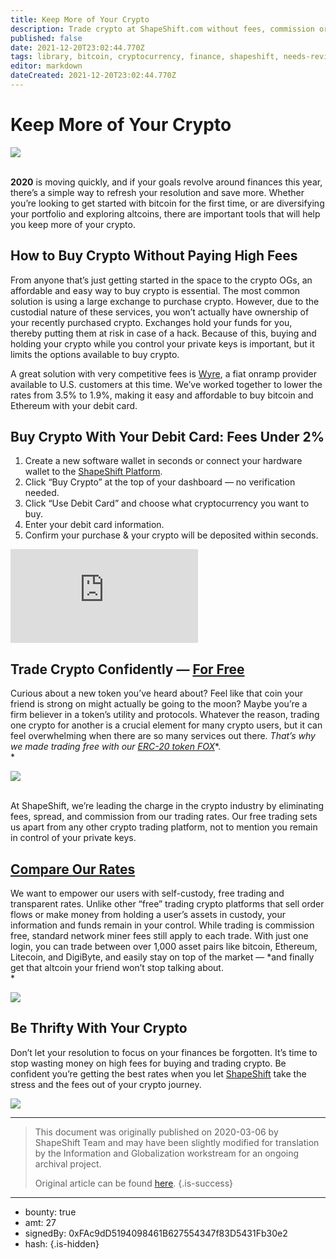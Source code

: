 ```yaml
---
title: Keep More of Your Crypto
description: Trade crypto at ShapeShift.com without fees, commission or spread.
published: false
date: 2021-12-20T23:02:44.770Z
tags: library, bitcoin, cryptocurrency, finance, shapeshift, needs-review
editor: markdown
dateCreated: 2021-12-20T23:02:44.770Z
---
```


# Keep More of Your Crypto

![](https://assets.website-files.com/5e9a09610b7dce71f87f7f17/5e9a22d43b81bc245e235d43_5e99310f6b8d38485c658e05_1_ANvbZClk-QlpJTZzNX_fUQ.png)

**<br/>2020** is moving quickly, and if your goals revolve around finances this year, there’s a simple way to refresh your resolution and save more. Whether you’re looking to get started with bitcoin for the first time, or are diversifying your portfolio and exploring altcoins, there are important tools that will help you keep more of your crypto.<br/> 

## How to Buy Crypto Without Paying High Fees

From anyone that’s just getting started in the space to the crypto OGs, an affordable and easy way to buy crypto is essential. The most common solution is using a large exchange to purchase crypto. However, due to the custodial nature of these services, you won’t actually have ownership of your recently purchased crypto. Exchanges hold your funds for you, thereby putting them at risk in case of a hack. Because of this, buying and holding your crypto while you control your private keys is important, but it limits the options available to buy crypto.

A great solution with very competitive fees is [Wyre](https://www.sendwyre.com/), a fiat onramp provider available to U.S. customers at this time. We’ve worked together to lower the rates from 3.5% to 1.9%, making it easy and affordable to buy bitcoin and Ethereum with your debit card.

##  Buy Crypto With Your Debit Card: Fees Under 2%

1. Create a new software wallet in seconds or connect your hardware wallet to the [ShapeShift Platform](http://beta.shapeshift.com/?utm_source=social&utm_medium=medium&utm_campaign=shapeshift_platform&utm_term=cta_29).
2. Click “Buy Crypto” at the top of your dashboard — no verification needed.
3. Click “Use Debit Card” and choose what cryptocurrency you want to buy.
4. Enter your debit card information.
5. Confirm your purchase & your crypto will be deposited within seconds.<br/> 

<iframe allowfullscreen="" frameborder="0" scrolling="auto" src="https://cdn.embedly.com/widgets/media.html?src=https%3A%2F%2Fwww.youtube.com%2Fembed%2FdhscMLTb2No%3Ffeature%3Doembed&amp;display_name=YouTube&amp;url=https%3A%2F%2Fwww.youtube.com%2Fwatch%3Fv%3DdhscMLTb2No&amp;image=https%3A%2F%2Fi.ytimg.com%2Fvi%2FdhscMLTb2No%2Fhqdefault.jpg&amp;key=a19fcc184b9711e1b4764040d3dc5c07&amp;type=text%2Fhtml&amp;schema=youtube"></iframe>

## Trade Crypto Confidently — [For Free](https://shapeshift.com/free-trading?utm_source=social&utm_medium=medium&utm_campaign=shapeshift_platform&utm_term=cta_31)

Curious about a new token you’ve heard about? Feel like that coin your friend is strong on might actually be going to the moon? Maybe you’re a firm believer in a token’s utility and protocols. Whatever the reason, trading one crypto for another is a crucial element for many crypto users, but it can feel overwhelming when there are so many services out there. *That’s why we made trading free with our* [*ERC-20 token FOX*](https://shapeshift.com/fox-token?utm_source=social&utm_medium=medium&utm_campaign=shapeshift_platform&utm_term=cta_30)*.<br/> *

![](https://assets.website-files.com/5e9a09610b7dce71f87f7f17/5e9a22d43b81bc2e1e235d42_5e99312be2013b1013dd8c92_0*gED7F8Svmq0yqfFx.gif)

<br/>At ShapeShift, we’re leading the charge in the crypto industry by eliminating fees, spread, and commission from our trading rates. Our free trading sets us apart from any other crypto trading platform, not to mention you remain in control of your private keys.

## [Compare Our Rates](https://coincap.io/rate-compare)

We want to empower our users with self-custody, free trading and transparent rates. Unlike other “free” trading crypto platforms that sell order flows or make money from holding a user’s assets in custody, your information and funds remain in your control. While trading is commission free, standard network miner fees still apply to each trade. With just one login, you can trade between over 1,000 asset pairs like bitcoin, Ethereum, Litecoin, and DigiByte, and easily stay on top of the market — *and finally get that altcoin your friend won’t stop talking about.<br/> *

![](https://assets.website-files.com/5e9a09610b7dce71f87f7f17/5e9a22d4559b4a0927c7e752_5e99312c159c2167cded8e3e_0*KyZpxdygfHg_0Bal.png)

##  Be Thrifty With Your Crypto

Don’t let your resolution to focus on your finances be forgotten. It’s time to stop wasting money on high fees for buying and trading crypto. Be confident you’re getting the best rates when you let [ShapeShift](http://shapeshift.com/?utm_source=social&utm_medium=medium&utm_campaign=shapeshift_platform&utm_term=cta_28) take the stress and the fees out of your crypto journey.<br/> 

[![](https://assets.website-files.com/5e9a09610b7dce71f87f7f17/5e9a22d4cd7578defbc05ca3_5e99312cd833516b83bab7b9_0*NHMok8KCFHMecBm-.png)](http://beta.shapeshift.com) 

---

> This document was originally published on 2020-03-06 by ShapeShift Team and may have been slightly modified for translation by the Information and Globalization workstream for an ongoing archival project.
>
> Original article can be found [here](https://shapeshift.com/library/keep-more-of-your-crypto-10).
{.is-success}

---

- bounty: true
- amt: 27
- signedBy: 0xFAc9dD5194098461B627554347f83D5431Fb30e2
- hash: 
{.is-hidden}